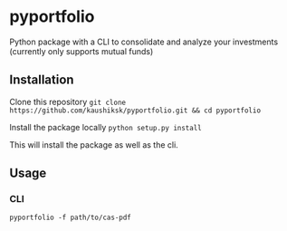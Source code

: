 # pyportfolio
Python package with a CLI to consolidate and analyze your investments (currently only supports mutual funds)

## Installation
Clone this repository
`git clone https://github.com/kaushiksk/pyportfolio.git && cd pyportfolio`

Install the package locally
`python setup.py install`

This will install the package as well as the cli.

## Usage
### CLI
`pyportfolio -f path/to/cas-pdf`
